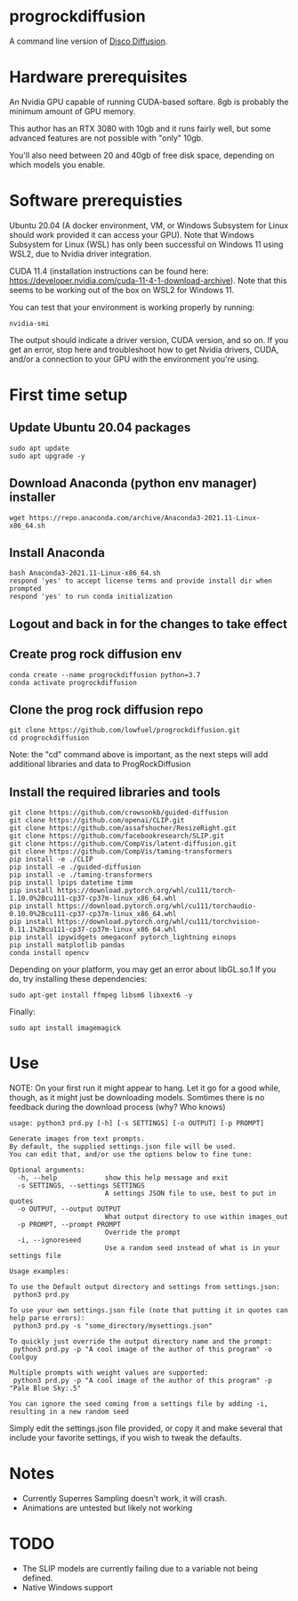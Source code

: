 # progrockdiffusion
A command line version of [Disco Diffusion](https://github.com/alembics/disco-diffusion).

# Hardware prerequisites
An Nvidia GPU capable of running CUDA-based softare. 8gb is probably the minimum amount of GPU memory.

This author has an RTX 3080 with 10gb and it runs fairly well, but some advanced features are not possible with "only" 10gb.

You'll also need between 20 and 40gb of free disk space, depending on which models you enable.

# Software prerequisties
Ubuntu 20.04 (A docker environment, VM, or Windows Subsystem for Linux should work provided it can access your GPU).
Note that Windows Subsystem for Linux (WSL) has only been successful on Windows 11 using WSL2, due to Nvidia driver integration.

CUDA 11.4 (installation instructions can be found here: https://developer.nvidia.com/cuda-11-4-1-download-archive). Note that this seems to be working out of the box on WSL2 for Windows 11.

You can test that your environment is working properly by running:

```
nvidia-smi
```

The output should indicate a driver version, CUDA version, and so on. If you get an error, stop here and troubleshoot how to get Nvidia drivers, CUDA, and/or a connection to your GPU with the environment you're using.

# First time setup

## Update Ubuntu 20.04 packages
```
sudo apt update
sudo apt upgrade -y
```

## Download Anaconda (python env manager) installer
```
wget https://repo.anaconda.com/archive/Anaconda3-2021.11-Linux-x86_64.sh
```

## Install Anaconda
```
bash Anaconda3-2021.11-Linux-x86_64.sh
respond 'yes' to accept license terms and provide install dir when prompted
respond 'yes' to run conda initialization
```

## Logout and back in for the changes to take effect

## Create prog rock diffusion env
```
conda create --name progrockdiffusion python=3.7
conda activate progrockdiffusion
```

## Clone the prog rock diffusion repo
```
git clone https://github.com/lowfuel/progrockdiffusion.git
cd progrockdiffusion
```
Note: the "cd" command above is important, as the next steps will add additional libraries and data to ProgRockDiffusion

## Install the required libraries and tools
```
git clone https://github.com/crowsonkb/guided-diffusion
git clone https://github.com/openai/CLIP.git
git clone https://github.com/assafshocher/ResizeRight.git
git clone https://github.com/facebookresearch/SLIP.git
git clone https://github.com/CompVis/latent-diffusion.git
git clone https://github.com/CompVis/taming-transformers
pip install -e ./CLIP
pip install -e ./guided-diffusion
pip install -e ./taming-transformers
pip install lpips datetime timm
pip install https://download.pytorch.org/whl/cu111/torch-1.10.0%2Bcu111-cp37-cp37m-linux_x86_64.whl
pip install https://download.pytorch.org/whl/cu111/torchaudio-0.10.0%2Bcu111-cp37-cp37m-linux_x86_64.whl
pip install https://download.pytorch.org/whl/cu111/torchvision-0.11.1%2Bcu111-cp37-cp37m-linux_x86_64.whl
pip install ipywidgets omegaconf pytorch_lightning einops
pip install matplotlib pandas
conda install opencv
```
Depending on your platform, you may get an error about libGL.so.1
If you do, try installing these dependencies:
```
sudo apt-get install ffmpeg libsm6 libxext6 -y
```
Finally:
```
sudo apt install imagemagick
```

# Use

NOTE: On your first run it might appear to hang. Let it go for a good while, though, as it might just be downloading models.
Somtimes there is no feedback during the download process (why? Who knows)


```
usage: python3 prd.py [-h] [-s SETTINGS] [-o OUTPUT] [-p PROMPT]

Generate images from text prompts.
By default, the supplied settings.json file will be used.
You can edit that, and/or use the options below to fine tune:

Optional arguments:
  -h, --help            show this help message and exit
  -s SETTINGS, --settings SETTINGS
                        A settings JSON file to use, best to put in quotes
  -o OUTPUT, --output OUTPUT
                        What output directory to use within images_out
  -p PROMPT, --prompt PROMPT
                        Override the prompt
  -i, --ignoreseed
                        Use a random seed instead of what is in your settings file

Usage examples:

To use the Default output directory and settings from settings.json:
 python3 prd.py

To use your own settings.json file (note that putting it in quotes can help parse errors):
 python3 prd.py -s "some_directory/mysettings.json"

To quickly just override the output directory name and the prompt:
 python3 prd.py -p "A cool image of the author of this program" -o Coolguy

Multiple prompts with weight values are supported:
 python3 prd.py -p "A cool image of the author of this program" -p "Pale Blue Sky:.5"

You can ignore the seed coming from a settings file by adding -i, resulting in a new random seed
```
Simply edit the settings.json file provided, or copy it and make several that include your favorite settings, if you wish to tweak the defaults.

# Notes

- Currently Superres Sampling doesn't work, it will crash.
- Animations are untested but likely not working

# TODO

- The SLIP models are currently failing due to a variable not being defined.
- Native Windows support
